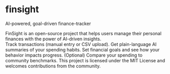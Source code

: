 # finsight
AI-powered, goal-driven finance-tracker

FinSight is an open-source project that helps users manage their personal finances with the power of AI-driven insights.<br>
Track transactions (manual entry or CSV upload).
Get plain-language AI summaries of your spending habits.
Set financial goals and see how your behavior impacts progress.
(Optional) Compare your spending to community benchmarks.
This project is licensed under the MIT License and welcomes contributions from the community.
